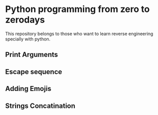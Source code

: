 # Python programming from zero to zerodays

This repository belongs to those who want to learn reverse engineering specially with python.
## Print Arguments

## Escape sequence

## Adding Emojis

## Strings Concatination

